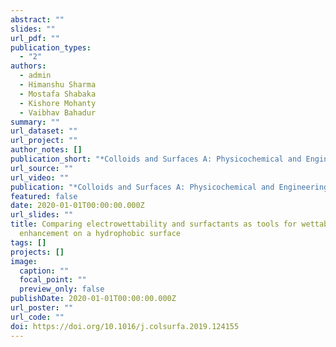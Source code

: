 ```yaml
---
abstract: ""
slides: ""
url_pdf: ""
publication_types:
  - "2"
authors:
  - admin
  - Himanshu Sharma
  - Mostafa Shabaka
  - Kishore Mohanty
  - Vaibhav Bahadur
summary: ""
url_dataset: ""
url_project: ""
author_notes: []
publication_short: "*Colloids and Surfaces A: Physicochemical and Engineering Aspects*"
url_source: ""
url_video: ""
publication: "*Colloids and Surfaces A: Physicochemical and Engineering Aspects*"
featured: false
date: 2020-01-01T00:00:00.000Z
url_slides: ""
title: Comparing electrowettability and surfactants as tools for wettability
  enhancement on a hydrophobic surface
tags: []
projects: []
image:
  caption: ""
  focal_point: ""
  preview_only: false
publishDate: 2020-01-01T00:00:00.000Z
url_poster: ""
url_code: ""
doi: https://doi.org/10.1016/j.colsurfa.2019.124155
---
```

